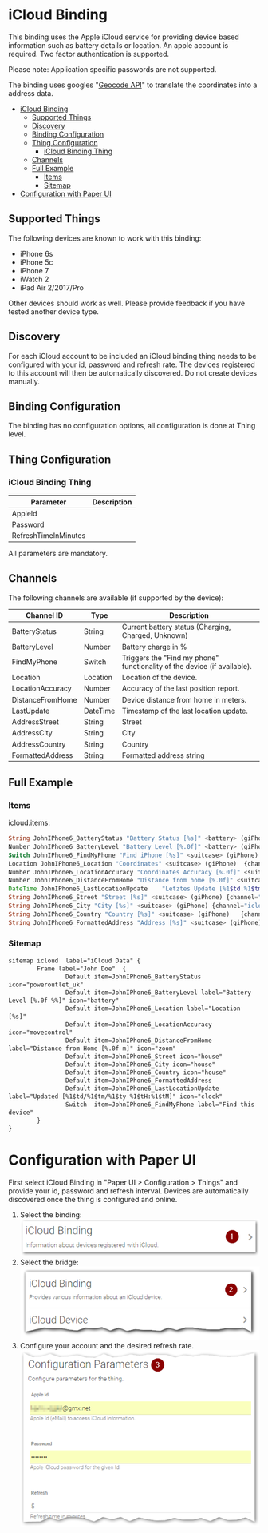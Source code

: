 # iCloud Binding

This binding uses the Apple iCloud service for providing device based information such as battery details or location.
An apple account is required. Two factor authentication is supported.

Please note: Application specific passwords are not supported.

The binding uses googles "[Geocode API](https://developers.google.com/maps/documentation/geocoding/)" to translate the coordinates into a address data.

<!-- TOC -->

- [iCloud Binding](#icloud-binding)
    - [Supported Things](#supported-things)
    - [Discovery](#discovery)
    - [Binding Configuration](#binding-configuration)
    - [Thing Configuration](#thing-configuration)
        - [iCloud Binding Thing](#icloud-binding-thing)
    - [Channels](#channels)
    - [Full Example](#full-example)
        - [Items](#items)
        - [Sitemap](#sitemap)
- [Configuration with Paper UI](#configuration-with-paper-ui)

<!-- /TOC -->

## Supported Things

The following devices are known to work with this binding:

* iPhone 6s
* iPhone 5c
* iPhone 7
* iWatch 2
* iPad Air 2/2017/Pro

Other devices should work as well. Please provide feedback if you have tested another device type. 

## Discovery

For each iCloud account to be included an iCloud binding thing needs to be configured with your id, password and refresh rate. The devices registered to this account will then be automatically discovered. Do not create devices manually.

## Binding Configuration

The binding has no configuration options, all configuration is done at Thing level.

## Thing Configuration

### iCloud Binding Thing

| Parameter	| Description |
|-----------|-------------|
|AppleId||
|Password||
|RefreshTimeInMinutes||

All parameters are mandatory.

## Channels

The following channels are available (if supported by the device):

| Channel ID    |Type           | Description |
| ------------- | ------------- |-------------|
| BatteryStatus | String        |Current battery status (Charging, Charged, Unknown) |
| BatteryLevel | Number        | Battery charge in %|
| FindMyPhone   | Switch        | Triggers the "Find my phone" functionality of the device (if available). |
| Location      | Location      | Location of the device.|
| LocationAccuracy      | Number        | Accuracy of the last position report. |
| DistanceFromHome | Number   | Device distance from home in meters.|
| LastUpdate | DateTime | Timestamp of the last location update.| 
| AddressStreet        | String        |Street|
| AddressCity          | String        |City|
| AddressCountry       | String        |Country|
| FormattedAddress | String    |Formatted address string|

## Full Example

### Items

icloud.items:

```php
String JohnIPhone6_BatteryStatus "Battery Status [%s]" <battery> (giPhone)  {channel="icloud:device:YourDeviceID:0:BatteryStatus"}
Number JohnIPhone6_BatteryLevel "Battery Level [%.0f]" <battery> (giPhone) {channel="icloud:device:YourDeviceID:0:BatteryLevel"}
Switch JohnIPhone6_FindMyPhone "Find iPhone [%s]" <suitcase> (giPhone) {channel="icloud:device:YourDeviceID:0:FindMyPhone"}
Location JohnIPhone6_Location "Coordinates" <suitcase> (giPhone)  {channel="icloud:device:YourDeviceID:0:Location"}
Number JohnIPhone6_LocationAccuracy "Coordinates Accuracy [%.0f]" <suitcase> (giPhone){channel="icloud:device:YourDeviceID:0:LocationAccuracy"}
Number JohnIPhone6_DistanceFromHome "Distance from home [%.0f]" <suitcase> (giPhone_A){channel="icloud:device:YourDeviceID:0:DistanceFromHome"}
DateTime JohnIPhone6_LastLocationUpdate    "Letztes Update [%1$td.%1$tm.%1$tY, %1$tH:%1$tM]"   <suitcase>      (giPhone)   {channel="icloud:device:YourDeviceID:0:LastUpdate"}
String JohnIPhone6_Street "Street [%s]" <suitcase> (giPhone) {channel="icloud:device:YourDeviceID e789ef3:0:AddressStreet"}
String JohnIPhone6_City "City [%s]" <suitcase> (giPhone) {channel="icloud:device:YourDeviceID:0:AddressCity"}
String JohnIPhone6_Country "Country [%s]" <suitcase> (giPhone)   {channel="icloud:device:YourDeviceID:0:AddressCountry"}
String JohnIPhone6_FormattedAddress "Address [%s]" <suitcase> (giPhone)   {channel="icloud:device:YourDeviceID:0:FormattedAddress"}
```

### Sitemap

```
sitemap icloud  label="iCloud Data" {
        Frame label="John Doe"  {
                Default item=JohnIPhone6_BatteryStatus icon="poweroutlet_uk"
                Default item=JohnIPhone6_BatteryLevel label="Battery Level [%.0f %%]" icon="battery"
                Default item=JohnIPhone6_Location label="Location [%s]"
                Default item=JohnIPhone6_LocationAccuracy icon="movecontrol"
                Default item=JohnIPhone6_DistanceFromHome label="Distance from Home [%.0f m]" icon="zoom"
                Default item=JohnIPhone6_Street icon="house"
                Default item=JohnIPhone6_City icon="house"
                Default item=JohnIPhone6_Country icon="house"
                Default item=JohnIPhone6_FormattedAddress
                Default item=JohnIPhone6_LastLocationUpdate label="Updated [%1$td/%1$tm/%1$ty %1$tH:%1$tM]" icon="clock"
                Switch  item=JohnIPhone6_FindMyPhone label="Find this device"
        }
}
```

# Configuration with Paper UI 

First select iCloud Binding in "Paper UI > Configuration > Things" and provide your id, password and refresh interval. Devices are automatically discovered once the thing is configured and online.

1.  Select the binding: ![Select binding](./doc/Config_1.png "Step 1")
2.  Select the bridge: ![Select bridge](./doc/Config_2.png "Step 2") 
3.  Configure your account and the desired refresh rate. ![Configure](./doc/Config_3.png "Step 3") 
